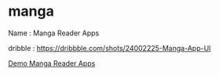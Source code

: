 # manga

Name : Manga Reader Apps

dribble : https://dribbble.com/shots/24002225-Manga-App-UI

[Demo Manga Reader Apps](https://github.com/user-attachments/assets/a0b758bc-b1ca-4d4f-921d-f01fe62c068d)
